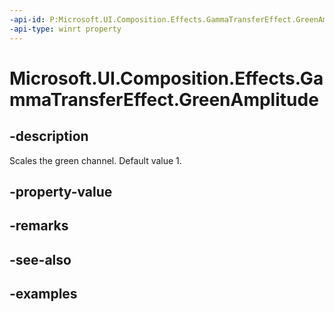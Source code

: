```yaml
---
-api-id: P:Microsoft.UI.Composition.Effects.GammaTransferEffect.GreenAmplitude
-api-type: winrt property
---
```


<!-- Property syntax.
public float GreenAmplitude { get;  set; }
-->

# Microsoft.UI.Composition.Effects.GammaTransferEffect.GreenAmplitude

## -description
Scales the green channel. Default value 1.

## -property-value

## -remarks

## -see-also

## -examples

